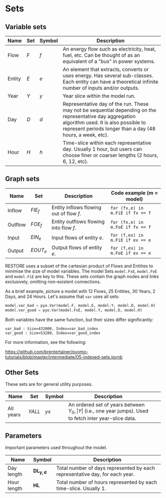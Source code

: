 # Sets

## Variable sets

| Name   | Set | Symbol | Description                                                                                                                                                                                                    |
| ------ | --- | ------ | -------------------------------------------------------------------------------------------------------------------------------------------------------------------------------------------------------------- |
| Flow   | $F$ | $f$    | An energy flow such as electricity, heat, fuel, etc. Can be thought of as an equivalent of a "bus" in power systems.                                                                                           |
| Entity | $E$ | $e$    | An element that extracts, converts or uses energy. Has several sub-classes. Each entity can have a theoretical infinite number of inputs and/or outputs.                                                       |
| Year   | $Y$ | $y$    | Year slice within the model run.                                                                                                                                                                                               |
| Day    | $D$ | $d$    | Representative day of the run. These may not be sequential depending on the representative day aggregation algorithm used. It is also possible to represent periods longer than a day (48 hours, a week, etc). |
| Hour   | $H$ | $h$    | Time-slice within each representative day. Usually 1 hour, but users can choose finer or coarser lengths (2 hours, 6, 12, etc).                                                                                |

## Graph sets

| Name    | Set        | Description                             | Code example (m = model)         |
| ------- | ---------- | --------------------------------------- | -------------------------------- |
| Inflow  | $FIE_{f}$  | Entity inflows flowing out of flow $f$. | `for (fx,e) in m.FiE if fx == f` |
| Outflow | $FOE_{f}$  | Entity outflows flowing into flow $f$.  | `for (fx,e) in m.FoE if fx == f` |
| Input   | $EIN_e$    | Input flows of entity $e$.              | `for (f,ex) in m.FiE if ex == e` |
| Output  | $EOUT_{e}$ | Output flows of entity $e$.             | `for (f,ex) in m.FoE if ex == e` |

RESTORE uses a subset of the cartesian product of Flows and Entities to minimise the size of model variables. The model Sets `model.FxE`, `model.FoE` and `model.FiE` are key to this. These sets contain the graph nodes and links exclusively, omitting non-existent connections.

As a brief example, picture a model with 12 Flows, 25 Entities, 30 Years, 2 Days, and 24 Hours. Let's assume that `var` uses all sets:

```python
model.var_bad = pyo.Var(model.F, model.E, model.Y, model.D, model.H)
model.var_good = pyo.Var(model.FxE, model.Y, model.D, model.H)
```

Both variables have the same function, but their sizes differ significantly:

```
var_bad : Size=432000, Index=var_bad_index
var_good : Size=53280, Index=var_good_index
```

For more information, see the following:

https://github.com/brentertainer/pyomo-tutorials/blob/master/intermediate/05-indexed-sets.ipynb

## Other Sets

These sets are for general utility purposes.

| Name            | Set    | Symbol | Description                             |     |                                                                |
| --------------- | ------ | ------ | --------------------------------------- | --- | -------------------------------------------------------------- |
| All years | $YALL$ | $yx$   | An ordered set of years between $Y_{0}, \| Y   \|$ (i.e., one year jumps). Used to fetch inter year-slice data. | 

## Parameters

Important parameters used throughout the model.

| Name        | Symbol              | Description                                                                 |
| ----------- | ------------------- | --------------------------------------------------------------------------- |
| Day length  | $\mathbf{DL_{y,d}}$ | Total number of days represented by each representative day, for each year. |
| Hour length | $\mathbf{HL}$ | Total number of hours represented by each time-slice. Usually 1.            |